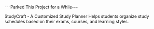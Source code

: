 ---Parked This Project for a While---

StudyCraft - A Customized Study Planner 
Helps students organize study schedules based on their exams, courses, and learning styles.


